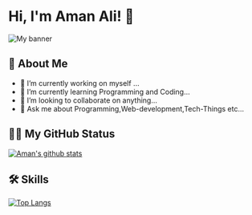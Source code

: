 # Hi, I'm Aman Ali! 👋
![My banner](https://github.com/huntgamer/Assets/blob/main/mybanner.png?raw=true "My Banner")
## 🚀 About Me
- 🔭 I’m currently working on myself ...
- 🌱 I’m currently learning Programming and Coding...
- 👯 I’m looking to collaborate on anything...
- 💬 Ask me about Programming,Web-development,Tech-Things etc...
## 🧑‍💻 My GitHub Status
[![Aman's github stats](https://github-readme-stats.vercel.app/api?username=huntgamer&count_private=true&show_icons=true&theme=swift&hide_rank=false)](https://github.com/huntgamer/github-readme-stats)
## 🛠 Skills
[![Top Langs](https://github-readme-stats.vercel.app/api/top-langs/?username=huntgamer)](https://github.com/huntgamer/github-readme-stats)
